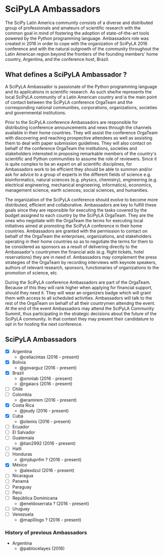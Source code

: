 
# SciPyLA Ambassadors

The SciPy Latin America community consists of a diverse and distributed
group of professionals and amateurs of scientific research with the common
goal in mind of fostering the adoption of state-of-the-art tools powered
by the Python programming language. Ambassadors role was created in 2016
in order to cope with the organization of SciPyLA 2016 conference and with the
natural outgrowth of the community throughout the Latin American region
beyond the frontiers of the founding members' home country, Argentina,
and the conference host, Brazil.

## What defines a SciPyLA Ambassador ?

A SciPyLA Ambassador is passionate of the Python programming language and
its applications in scientific research. As such she/he represents the
local SciPyLA community of a Latin American country and is the main
point of contact between the SciPyLA conference OrgaTeam and the
corresponding national communities, corporations, organizations,
societies and governmental institutions.

Prior to the SciPyLA conference Ambassadors are responsible for
distributing iconference announcements and news through the channels
available in their home countries. They will assist the conference
OrgaTeam with discovering and reaching prospective attendees
as well as assisting them to deal with paper
submission guidelines. They will also contact on behalf of the
conference OrgaTeam the institutions, societies and stakeholders
interested in proposing remarkable members of the country's 
scientific and Python communities to assume the role of reviewers.
Since it is quite complex to be an expert on all scientific disciplines,
for Ambassadors work to be efficient they should be able to
summon and/or ask for advice to a group of experts in the different
fields of science e.g. bioinformatics, natural sciences (e.g. physics,
chemistry), engineering (e.g. electrical engineering, mechanical engineering,
informatics), economics, management science, earth sciences, social sciences,
and humanities.

The organization of the SciPyLA conference should evolve to become
more distributed, efficient and collaborative. Ambassadors are key to
fulfill these goals since they are reponsible for executing the tasks
covered by the budget assigned to each country by the SciPyLA OrgaTeam.
They are the ones who negotiate with the OrgaTeam the terms for executing
local initiatives aimed at promoting the SciPyLA conference in their home
countries. Ambassadors are granted with the permission to contact
on behalf of the OrgaTeam the enterprises, organizations, and
stakeholders operating in their home countries so as to negotiate
the terms for them to be considered as sponsors as a result of
delivering directly to the Ambassador's countrymen the financial aids
(e.g. flight tickets, hotel reservations) they are in need of. 
Ambassadors may complement the press strategies of the OrgaTeam by
recording interviews with keynote speakers, authors of relevant research,
sponsors, functionaries of organizations to the promotion of science, etc.

During the SciPyLA conference Ambassadors are part of the
OrgaTeam. Because of this they will rank higher when applying for
financial support, should they need it. They will wear an organizers
badge which will grant them with access to all scheduled activities.
Ambassadors will talk to the rest of the OrgaTeam on behalf of
all their countrymen attendng the event. At the end of the event
Ambassadors may attend the SciPyLA Community Summit, thus
participating in the strategic decisions about the future of the
SciPyLA community. In that context they may present their
candidature to opt in for hosting the next conference.

## SciPyLA Ambassadors

- [x] Argentina
  * @celiacintas (2016 - present)
- [x] Bolivia
  * @govarguz (2016 - present)
- [x] Brazil
  * @xmnlab (2016 - present)
  * @rgaiacs (2016 - present)
- [ ] Chile
- [ ] Colombia
  * @eramirem (2016 - present)
- [x] Costa Rica
  * @jeudy (2016 - present)
- [x] Cuba
  * @olemis (2016 - present)
- [ ] Ecuador 
- [ ] El Salvador
- [ ] Guatemala
  * @tian2992 (2016 - present)
- [ ] Haiti
- [ ] Honduras
  * @mjdupnfm ? (2016 - present)
- [x] México
  * @alexdzul (2016 - present)
- [ ] Nicaragua
- [ ] Panamá
- [ ] Paraguay
- [ ] Perú
- [ ] República Dominicana
  * @eneldoserrata ? (2016 - present)
- [ ] Uruguay
- [ ] Venezuela
  * @map0logo ? (2016 - present)

### History of previous Ambassadors

- Argentina
  * @pablocelayes (2016)

